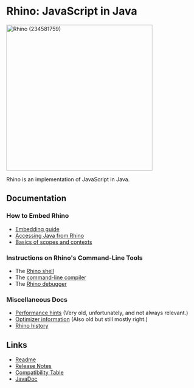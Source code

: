 # Rhino: JavaScript in Java

<a title="Rodrigo J De Marco, CC0, via Wikimedia Commons" href="https://commons.wikimedia.org/wiki/File:Rhino_(234581759).jpeg"><img width="384" alt="Rhino (234581759)" src="https://upload.wikimedia.org/wikipedia/commons/thumb/4/4f/Rhino_%28234581759%29.jpeg/512px-Rhino_%28234581759%29.jpeg"></a>

Rhino is an implementation of JavaScript in Java.

## Documentation

### How to Embed Rhino

* [Embedding guide](./embedding.md)
* [Accessing Java from Rhino](./scripting.md)
* [Basics of scopes and contexts](./scopes-and-contexts.md)

### Instructions on Rhino's Command-Line Tools

* The [Rhino shell](./shell.md)
* The [command-line compiler](./compiler.md)
* The [Rhino debugger](./debugger.md)

### Miscellaneous Docs

* [Performance hints](./performance.md) (Very old, unfortunately, and not always relevant.)
* [Optimizer information](./optimizations.md) (Also old but still mostly right.)
* [Rhino history](./history.md)

## Links

* [Readme](https://github.com/mozilla/rhino)
* [Release Notes](https://github.com/mozilla/rhino/blob/master/RELEASE-NOTES.md)
* [Compatibility Table](./compat/engines.html)
* [JavaDoc](https://javadoc.io/doc/org.mozilla/rhino)
